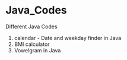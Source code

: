 # Java_Codes
Different Java Codes 
1. calendar - Date and weekday finder in Java
2. BMI calculator
3. Vowelgram in Java 
